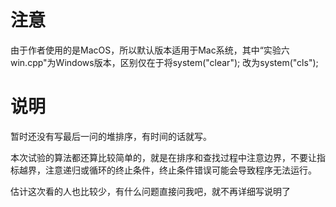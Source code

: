 # 注意

由于作者使用的是MacOS，所以默认版本适用于Mac系统，其中“实验六win.cpp"为Windows版本，区别仅在于将system("clear"); 改为system("cls");

# 说明

暂时还没有写最后一问的堆排序，有时间的话就写。

本次试验的算法都还算比较简单的，就是在排序和查找过程中注意边界，不要让指标越界，注意递归或循环的终止条件，终止条件错误可能会导致程序无法运行。

估计这次看的人也比较少，有什么问题直接问我吧，就不再详细写说明了